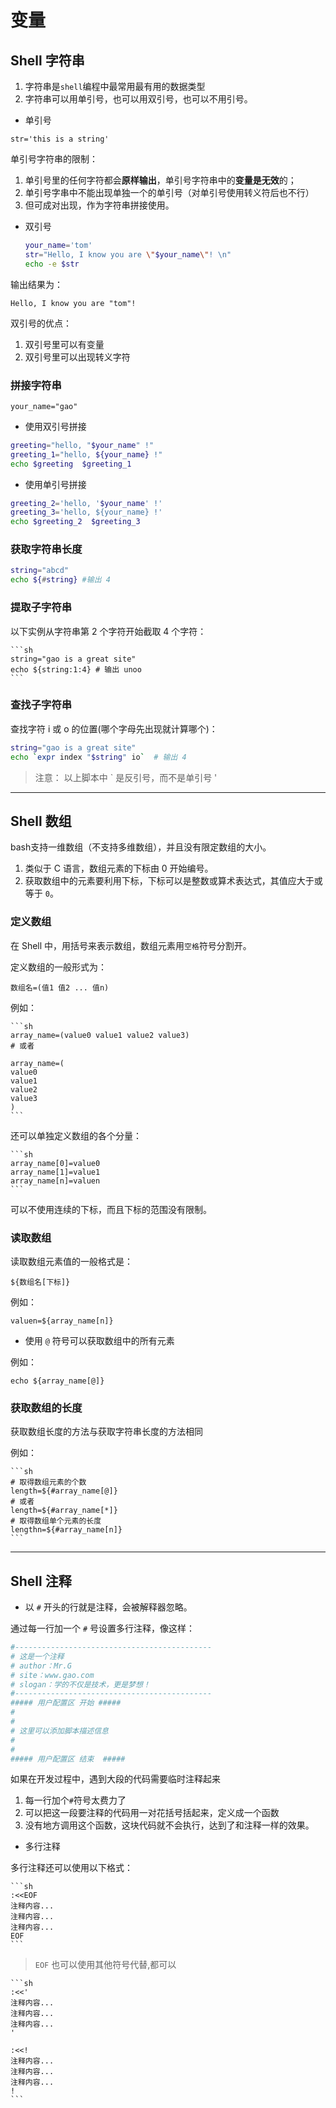 # 变量

## Shell 字符串

1. 字符串是`shell`编程中最常用最有用的数据类型
2. 字符串可以用单引号，也可以用双引号，也可以不用引号。

- 单引号

 `str='this is a string'`

单引号字符串的限制：

1. 单引号里的任何字符都会**原样输出**，单引号字符串中的**变量是无效**的；
2. 单引号字串中不能出现单独一个的单引号（对单引号使用转义符后也不行）
3. 但可成对出现，作为字符串拼接使用。

- 双引号

    ```sh
    your_name='tom'
    str="Hello, I know you are \"$your_name\"! \n"
    echo -e $str
    ```

输出结果为：

  `Hello, I know you are "tom"!`

双引号的优点：

1. 双引号里可以有变量
2. 双引号里可以出现转义字符

### 拼接字符串

`your_name="gao"`

- 使用双引号拼接

```sh
greeting="hello, "$your_name" !"
greeting_1="hello, ${your_name} !"
echo $greeting  $greeting_1
```

- 使用单引号拼接

```sh
greeting_2='hello, '$your_name' !'
greeting_3='hello, ${your_name} !'
echo $greeting_2  $greeting_3
```

### 获取字符串长度

```sh
string="abcd"
echo ${#string} #输出 4
```

### 提取子字符串

以下实例从字符串第 2 个字符开始截取 4 个字符：

    ```sh
    string="gao is a great site"
    echo ${string:1:4} # 输出 unoo
    ```

### 查找子字符串

查找字符 i 或 o 的位置(哪个字母先出现就计算哪个)：

```sh
string="gao is a great site"
echo `expr index "$string" io`  # 输出 4
```

> 注意： 以上脚本中 ` 是反引号，而不是单引号 '

-----

## Shell 数组

bash支持一维数组（不支持多维数组），并且没有限定数组的大小。

1. 类似于 C 语言，数组元素的下标由 0 开始编号。
2. 获取数组中的元素要利用下标，下标可以是整数或算术表达式，其值应大于或等于 `0`。

### 定义数组

在 Shell 中，用括号来表示数组，数组元素用`空格`符号分割开。

定义数组的一般形式为：

  `数组名=(值1 值2 ... 值n)`

例如：

    ```sh
    array_name=(value0 value1 value2 value3)
    # 或者

    array_name=(
    value0
    value1
    value2
    value3
    )
    ```

还可以单独定义数组的各个分量：

    ```sh
    array_name[0]=value0
    array_name[1]=value1
    array_name[n]=valuen
    ```

可以不使用连续的下标，而且下标的范围没有限制。

### 读取数组

读取数组元素值的一般格式是：

  `${数组名[下标]}`

例如：

  `valuen=${array_name[n]}`

- 使用 `@` 符号可以获取数组中的所有元素

例如：

  `echo ${array_name[@]}`

### 获取数组的长度

获取数组长度的方法与获取字符串长度的方法相同

例如：

    ```sh
    # 取得数组元素的个数
    length=${#array_name[@]}
    # 或者
    length=${#array_name[*]}
    # 取得数组单个元素的长度
    lengthn=${#array_name[n]}
    ```

---

## Shell 注释

- 以 `#` 开头的行就是注释，会被解释器忽略。

通过每一行加一个 `#` 号设置多行注释，像这样：

```sh
#--------------------------------------------
# 这是一个注释
# author：Mr.G
# site：www.gao.com
# slogan：学的不仅是技术，更是梦想！
#--------------------------------------------
##### 用户配置区 开始 #####
#
#
# 这里可以添加脚本描述信息
# 
#
##### 用户配置区 结束  #####
```

如果在开发过程中，遇到大段的代码需要临时注释起来

1. 每一行加个`#`符号太费力了
2. 可以把这一段要注释的代码用一对花括号括起来，定义成一个函数
3. 没有地方调用这个函数，这块代码就不会执行，达到了和注释一样的效果。

- 多行注释

多行注释还可以使用以下格式：

    ```sh
    :<<EOF
    注释内容...
    注释内容...
    注释内容...
    EOF
    ```
 > `EOF` 也可以使用其他符号代替,都可以

    ```sh
    :<<'
    注释内容...
    注释内容...
    注释内容...
    '

    :<<!
    注释内容...
    注释内容...
    注释内容...
    !
    ```